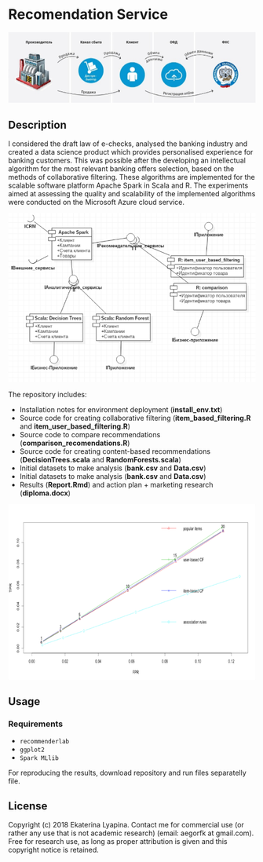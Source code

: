 # Recomendation Service
![Scheme](assets/scheme.png)
## Description

I considered the draft law of e-checks, analysed the banking industry and created a data science product which provides 
personalised experience for banking customers. This was possible after the developing an intellectual algorithm for the 
most relevant banking offers selection, based on the methods of collaborative filtering. These algorithms are implemented 
for the scalable software platform Apache Spark in Scala and R. The experiments aimed at assessing the quality and 
scalability of the implemented algorithms were conducted on the Microsoft Azure cloud service.

![Diagram](assets/diagram.png)

The repository includes:
* Installation notes for environment deployment (**install_env.txt**)
* Source code for creating collaborative filtering (**item_based_filtering.R** and **item_user_based_filtering.R**)
* Source code to compare recommendations (**comparison_recomendations.R**)
* Source code for creating content-based recommendations (**DecisionTrees.scala** and **RandomForests.scala**)
* Initial datasets to make analysis (**bank.csv** and **Data.csv**)
* Initial datasets to make analysis (**bank.csv** and **Data.csv**)
* Results (**Report.Rmd**) and action plan + marketing research (**diploma.docx**)

![Trained model](assets/results.png)

## Usage
### Requirements
* `recommenderlab`
* `ggplot2`
* `Spark MLlib`


For reproducing the results, download repository and run files separatelly file.

## License
Copyright (c) 2018 Ekaterina Lyapina. Contact me for commercial use (or rather any use that is not academic research) (email: aegorfk at gmail.com). Free for research use, as long as proper attribution is given and this copyright notice is retained.
